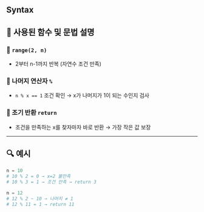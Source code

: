 ## Syntax

## 🔹 사용된 함수 및 문법 설명

### 🔹 `range(2, n)`
- 2부터 n-1까지 반복 (자연수 조건 만족)

### 🔹 나머지 연산자 `%`
- `n % x == 1` 조건 확인 → x가 나머지가 1이 되는 수인지 검사

### 🔹 조기 반환 `return`
- 조건을 만족하는 x를 찾자마자 바로 반환 → 가장 작은 값 보장

---

## 🔍 예시

```python
n = 10
# 10 % 2 = 0 → x=2 불만족
# 10 % 3 = 1 → 조건 만족 → return 3

n = 12
# 12 % 2 ~ 10 → 나머지 ≠ 1
# 12 % 11 = 1 → return 11
```
